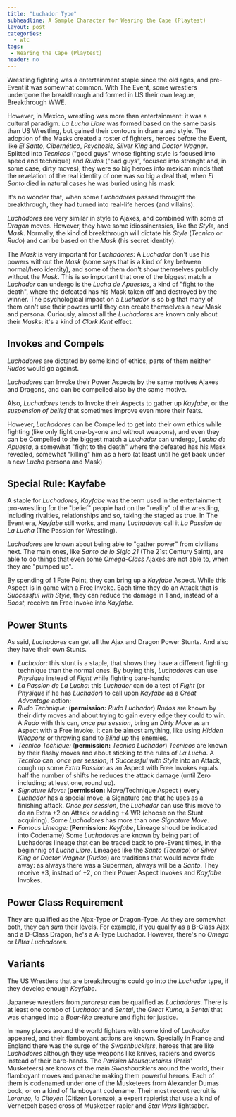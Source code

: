 ```yaml
---
title: "Luchador Type"
subheadline: A Sample Character for Wearing the Cape (Playtest)
layout: post
categories:
  - wtc
tags:
 - Wearing the Cape (Playtest)
header: no
---
```


Wrestling fighting was a entertainment staple since the old ages, and pre-Event it was somewhat common. With The Event, some wrestlers undergone the breakthrough and formed in US their own league, Breakthrough WWE.

However, in Mexico, wrestling was more than entertainment: it was a cultural paradigm. _La Lucha Libre_ was formed based on the same basis than US Wrestling, but gained their contours in drama and style. The adoption of the Masks created a roster of fighters, heroes before the Event, like _El Santo_, _Cibernético_, _Psychosis_, _Silver King_ and _Doctor Wagner_. Splitted into _Tecnicos_ ("good guys" whose fighting style is focused into speed and technique) and _Rudos_ ("bad guys", focused into strenght and, in some case, dirty moves), they were so big heroes into mexican minds that the revelation of the real identity of one was so big a deal that, when _El Santo_ died in natural cases he was buried using his mask.

It's no wonder that, when some _Luchadores_ passed throught the breakthrough, they had turned into real-life heroes (and villains).

_Luchadores_ are very similar in style to Ajaxes, and combined with some of _Dragon_ moves. However, they have some idiossincrasies, like the _Style_, and _Mask_. Normally, the kind of breakthrough will dictate his _Style_ (_Tecnico_ or _Rudo_) and can be based on the _Mask_ (his secret identity). 

The _Mask_ is very important for _Luchadores_: A _Luchador_ don't use his powers without the _Mask_ (some says that is a kind of key between normal/hero identity), and some of them don't show themselves publicly without the _Mask_. This is so important that one of the biggest match a _Luchador_ can undergo is the _Lucha de Apuestas_, a kind of "fight to the death", where the defeated has his Mask taken off and destroyed by the winner. The psychological impact on a _Luchador_ is so big that many of them can't use their powers until they can create themselves a new Mask and persona. Curiously, almost all the _Luchadores_ are known only about their _Masks_: it's a kind of _Clark Kent_ effect.

## Invokes and Compels

_Luchadores_ are dictated by some kind of ethics, parts of them neither _Rudos_ would go against. 

_Luchadores_ can Invoke their Power Aspects by the same motives Ajaxes and Dragons, and can be compelled also by the same motive.

Also, _Luchadores_ tends to Invoke their Aspects to gather up _Kayfabe_, or the _suspension of belief_ that sometimes improve even more their feats.

However, _Luchadores_ can be Compelled to get into their own ethics while fighting (like only fight one-by-one and without weapons), and even they can be Compelled to the biggest match a _Luchador_ can undergo, _Lucha de Apuesta_, a somewhat "fight to the death" where the defeated has his Mask revealed, somewhat "killing" him as a hero (at least until he get back under a new _Lucha_ persona and Mask)

## Special Rule: Kayfabe

A staple for _Luchadores_, _Kayfabe_ was the term used in the entertainment pro-wrestling for the "belief" people had on the "reality" of the wrestling, including rivalties, relationships and so, taking the staged as true. In The Event era, _Kayfabe_ still works, and many _Luchadores_ call it _La Passion de La Lucha_ (The Passion for Wrestling). 

_Luchadores_ are known about being able to "gather power" from civilians next. The main ones, like _Santo de lo Siglo 21_ (The 21st Century Saint), are able to do things that even some _Omega-Class_ Ajaxes are not able to, when they are "pumped up". 

By spending of 1 Fate Point, they can bring up a _Kayfabe_ Aspect. While this 
Aspect is in game with a Free Invoke. Each time they do an Attack that is _Successful with Style_, they can reduce the damage in 1 and, instead of a _Boost_, receive an Free Invoke into _Kayfabe_. 

## Power Stunts

As said, _Luchadores_ can get all the Ajax and Dragon Power Stunts. And also they have their own Stunts.

+ _Luchador:_ this stunt is a staple, that shows they have a different fighting technique than the normal ones. By buying this, _Luchadores_ can use _Physique_ instead of _Fight_ while fighting bare-hands;
+ _La Passion de La Lucha:_ this _Luchador_ can do a test of _Fight_ (or _Physique_ if he has _Luchador_) to call upon _Kayfabe_ as a _Creat Advantage_ action;
+ _Rudo Technique:_ (**permission:** _Rudo Luchador_) _Rudos_ are known by their dirty moves and about trying to gain every edge they could to win. A _Rudo_ with this can, _once per session_, bring an _Dirty Move_ as an Aspect with a Free Invoke. It can be almost anything, like using _Hidden Weapons_ or throwing sand to _Blind up_ the enemies.
+ _Tecnico Techique:_ (**permission:** _Tecnico Luchador_) _Tecnicos_ are known by their flashy moves and about sticking to the rules of _La Lucha_. A _Tecnico_ can, _once per session_, if _Successful with Style_ into an Attack, cough up some _Extra Passion_ as an Aspect with Free Invokes equals half the number of shifts he reduces the attack damage (until Zero including; at least one, round up).
+ _Signature Move:_ (**permission:** Move/Technique Aspect ) every _Luchador_ has a special move, a Signature one that he uses as a finishing attack. _Once per session_, the _Luchador_ can use this move to do an Extra +2 on Attack _or_ adding +4 WR (choose on the Stunt acquiring). Some _Luchadores_ has more than one _Signature Move_.
+ _Famous Lineage:_ (__Permission:__ _Keyfabe_, Lineage shoud be indicated into Codename) Some _Luchadores_ are known by being part of Luchadores lineage that can be traced back to pre-Event times, in the beginnnig of _Lucha Libre_. Lineages like the _Santo_ (_Tecnico_) or _Silver King_ or _Doctor Wagner_ (_Rudos_) are traditions that would never fade away: as always there was a Superman, always will be a _Santo_. They receive +3, instead of +2, on their Power Aspect Invokes and _Kayfabe_ Invokes.

## Power Class Requirement

They are qualified as the Ajax-Type _or_ Dragon-Type. As they are somewhat both, they can _sum_ their levels. For example, if you qualify as a B-Class Ajax and a D-Class Dragon, he's a A-Type Luchador. However, there's no _Omega_ or _Ultra_ _Luchadores_.

## Variants

The US Wrestlers that are breakthroughs could go into the _Luchador_ type, if they develop enough _Kayfabe_. 

Japanese wrestlers from _puroresu_ can be qualified as _Luchadores_. There is at least one combo of _Luchador_ and _Sentai_, the _Great Kuma_, a _Sentai_ that was changed into a _Bear-like_ creature and fight for justice.

In many places around the world fighters with some kind of _Luchador_ appeared, and their flamboyant actions are known. Specially in France and England there was the surge of the _Swashbucklers_, heroes that are like _Luchadores_ although they use weapons like knives, rapiers and swords instead of their bare-hands. The _Parisien Mousquetaires_ (Paris' Musketeers) are knows of the main _Swashbucklers_ around the world, their flamboyant moves and panache making them powerful heroes.  Each of them is codenamed under one of the Musketeers from Alexander Dumas book, or on a kind of flamboyant codename. Their most recent recruit is _Lorenzo, le Citoyèn_ (Citizen Lorenzo), a expert rapierist that use a kind of Vernetech based cross of Musketeer rapier and _Star Wars_ lightsaber.

